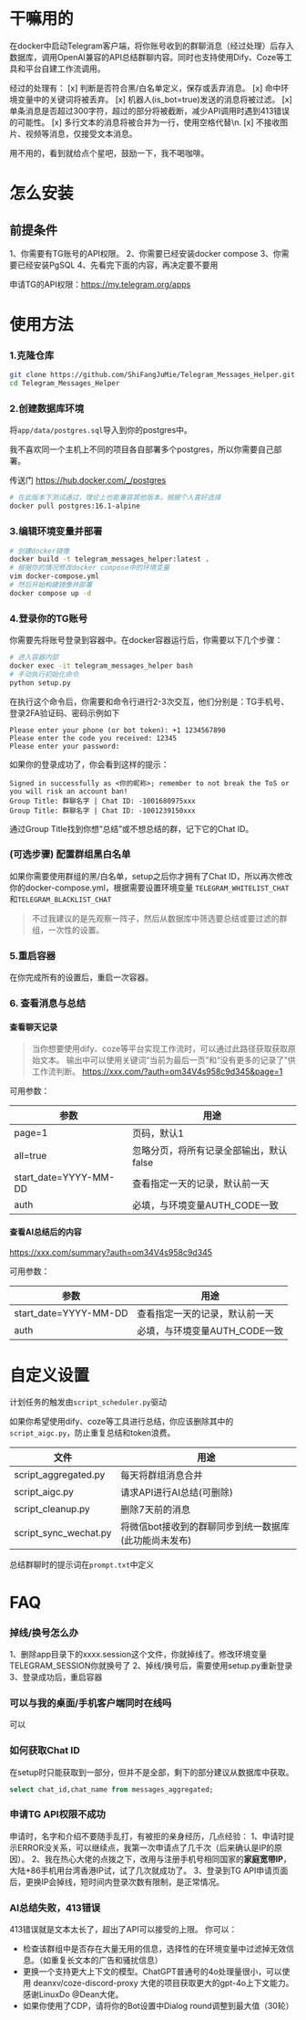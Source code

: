 # 干嘛用的

在docker中启动Telegram客户端，将你账号收到的群聊消息（经过处理）后存入数据库，调用OpenAI兼容的API总结群聊内容。同时也支持使用Dify、Coze等工具和平台自建工作流调用。

经过的处理有：
[x] 判断是否符合黑/白名单定义，保存或丢弃消息。
[x] 命中环境变量中的关键词将被丢弃。
[x] 机器人(is_bot=true)发送的消息将被过滤。
[x] 单条消息是否超过300字符，超过的部分将被截断，减少API调用时遇到413错误的可能性。
[x] 多行文本的消息将被合并为一行，使用空格代替\\n.
[x] 不接收图片、视频等消息，仅接受文本消息。

用不用的，看到就给点个星吧，鼓励一下，我不喝咖啡。

# 怎么安装
## 前提条件

1、你需要有TG账号的API权限。 
2、你需要已经安装docker compose
3、你需要已经安装PgSQL
4、先看完下面的内容，再决定要不要用

申请TG的API权限：https://my.telegram.org/apps

# 使用方法

### 1.克隆仓库
```bash
git clone https://github.com/ShiFangJuMie/Telegram_Messages_Helper.git
cd Telegram_Messages_Helper
```

### 2.创建数据库环境

将`app/data/postgres.sql`导入到你的postgres中。

我不喜欢同一个主机上不同的项目各自部署多个postgres，所以你需要自己部署。

传送门 https://hub.docker.com/_/postgres

```bash
# 在此版本下测试通过，理论上也能兼容其他版本，根据个人喜好选择
docker pull postgres:16.1-alpine
```

### 3.编辑环境变量并部署
```bash
# 创建docker镜像
docker build -t telegram_messages_helper:latest .
# 根据你的情况修改docker compose中的环境变量
vim docker-compose.yml
# 然后开始构建镜像并部署
docker compose up -d
```
### 4.登录你的TG账号
你需要先将账号登录到容器中。在docker容器运行后，你需要以下几个步骤：

```bash
# 进入容器内部
docker exec -it telegram_messages_helper bash
# 手动执行初始化命令
python setup.py
```

在执行这个命令后，你需要和命令行进行2-3次交互，他们分别是：TG手机号、登录2FA验证码、密码示例如下

```
Please enter your phone (or bot token): +1 1234567890
Please enter the code you received: 12345
Please enter your password: 
```

如果你的登录成功了，你会看到这样的提示：

```
Signed in successfully as <你的昵称>; remember to not break the ToS or you will risk an account ban!
Group Title: 群聊名字 | Chat ID: -1001680975xxx
Group Title: 群聊名字 | Chat ID: -1001239150xxx
```

通过Group Title找到你想“总结”或不想总结的群，记下它的Chat ID。
### (可选步骤) 配置群组黑白名单

如果你需要使用群组的黑/白名单，setup之后你才拥有了Chat ID，所以再次修改你的docker-compose.yml，根据需要设置环境变量 `TELEGRAM_WHITELIST_CHAT`和`TELEGRAM_BLACKLIST_CHAT`

> 不过我建议的是先观察一阵子，然后从数据库中筛选要总结或要过滤的群组，一次性的设置。

### 5.重启容器
在你完成所有的设置后，重启一次容器。

### 6. 查看消息与总结
#### 查看聊天记录
> 当你想要使用dify、coze等平台实现工作流时，可以通过此路径获取获取原始文本。
> 输出中可以使用关键词“当前为最后一页”和“没有更多的记录了”供工作流判断。
https://xxx.com/?auth=om34V4s958c9d345&page=1

可用参数：

| 参数 | 用途                     |
| --------------------- | ---------------------- |
| page=1                | 页码，默认1                 |
| all=true              | 忽略分页，将所有记录全部输出，默认false |
| start_date=YYYY-MM-DD | 查看指定一天的记录，默认前一天        |
| auth                  | 必填，与环境变量AUTH_CODE一致    |
#### 查看AI总结后的内容
https://xxx.com/summary?auth=om34V4s958c9d345

可用参数：

| 参数                    | 用途                  |
| --------------------- | ------------------- |
| start_date=YYYY-MM-DD | 查看指定一天的记录，默认前一天     |
| auth                  | 必填，与环境变量AUTH_CODE一致 |
# 自定义设置
计划任务的触发由`script_scheduler.py`驱动

如果你希望使用dify、coze等工具进行总结，你应该删除其中的`script_aigc.py`，防止重复总结和token浪费。

| 文件 | 用途                     |
| --------------------- | ----------------------------- |
| script_aggregated.py  | 每天将群组消息合并                     |
| script_aigc.py        | 请求API进行AI总结(可删除)              |
| script_cleanup.py     | 删除7天前的消息                      |
| script_sync_wechat.py | 将微信bot接收到的群聊同步到统一数据库(此功能尚未发布) |

总结群聊时的提示词在`prompt.txt`中定义
# FAQ
### 掉线/换号怎么办
1、删除app目录下的xxxx.session这个文件，你就掉线了。修改环境变量TELEGRAM_SESSION你就换号了
2、掉线/换号后，需要使用setup.py重新登录
3、登录成功后，重启容器

### 可以与我的桌面/手机客户端同时在线吗
可以

### 如何获取Chat ID
在setup时只能获取到一部分，但并不是全部，剩下的部分建议从数据库中获取。
```sql
select chat_id,chat_name from messages_aggregated;
```

### 申请TG API权限不成功
申请时，名字和介绍不要随手乱打，有被拒的亲身经历，几点经验：
1、申请时提示ERROR没关系，可以继续点，我第一次申请点了几千次（后来确认是IP的原因）。
2、我在热心大佬的点拨之下，改用与注册手机号相同国家的**家庭宽带IP**，大陆+86手机用台湾香港IP试，试了几次就成功了。
3、登录到TG API申请页面后，更换IP会掉线，短时间内登录次数有限制，是正常情况。

### AI总结失败，413错误

413错误就是文本太长了，超出了API可以接受的上限。
你可以：
 - 检查该群组中是否存在大量无用的信息，选择性的在环境变量中过滤掉无效信息。（如重复长文本的广告和骚扰信息）
 - 更换一个支持更大上下文的模型。ChatGPT普通号的4o处理量很小，可以使用 deanxv/coze-discord-proxy 大佬的项目获取更大的gpt-4o上下文能力。感谢LinuxDo @Dean大佬。
 - 如果你使用了CDP，请将你的Bot设置中Dialog round调整到最大值（30轮）
